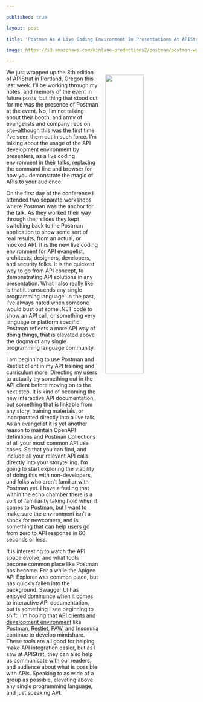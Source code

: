 ---
published: true
layout: post
title: 'Postman As A Live Coding Environment In Presentations At APIStrat'
image: https://s3.amazonaws.com/kinlane-productions2/postman/postman-working-screenshot.png
---

<p><img src="https://s3.amazonaws.com/kinlane-productions2/postman/postman-working-screenshot.png" align="right" width="45%" style="padding: 15px;" />
<p>We just wrapped up the 8th edition of APIStrat in Portland, Oregon this last week. I’ll be working through my notes, and memory of the event in future posts, but thing that stood out for me was the presence of Postman at the event. No, I’m not talking about their booth, and army of evangelists and company reps on site–although this was the first time I’ve seen them out in such force. I’m talking about the usage of the API development environment by presenters, as a live coding environment in their talks, replacing the command line and browser for how you demonstrate the magic of APIs to your audience.

<p>On the first day of the conference I attended two separate workshops where Postman was the anchor for the talk. As they worked their way through their slides they kept switching back to the Postman application to show some sort of real results, from an actual, or mocked API. It is the new live coding environment for API evangelist, architects, designers, developers, and security folks. It is the quickest way to go from API concept, to demonstrating API solutions in any presentation. What I also really like is that it transcends any single programming language. In the past, I’ve always hated when someone would bust out some .NET code to show an API call, or something very language or platform specific. Postman reflects a more API way of doing things, that is elevated above the dogma of any single programming language community.

<p>I am beginning to use Postman and Restlet client in my API training and curriculum more. Directing my users to actually try something out in the API client before moving on to the next step. It is kind of becoming the new interactive API documentation, but something that is linkable from any story, training materials, or incorporated directly into a live talk. As an evangelist it is yet another reason to maintain OpenAPI definitions and Postman Collections of all your most common API use cases. So that you can find, and include all your relevant API calls directly into your storytelling. I’m going to start exploring the viability of doing this with non-developers, and folks who aren’t familiar with Postman yet. I have a feeling that within the echo chamber there is a sort of familiarity taking hold when it comes to Postman, but I want to make sure the environment isn’t a shock for newcomers, and is something that can help users go from zero to API response in 60 seconds or less.

<p>It is interesting to watch the API space evolve, and what tools become common place like Postman has become. For a while the Apigee API Explorer was common place, but has quickly fallen into the background. Swagger UI has enjoyed dominance when it comes to interactive API documentation, but is something I see beginning to shift. I’m hoping that <a href="http://client.apievangelist.com/">API clients and development environment</a> like <a href="https://www.postman.com/">Postman</a>, <a href="https://restlet.com/modules/client/">Restlet</a>, <a href="https://luckymarmot.com/paw">PAW</a>, and <a href="http://insomnia.rest/">Insomnia</a> continue to develop mindshare. These tools are all good for helping make API integration easier, but as I saw at APIStrat, they can also help us communicate with our readers, and audience about what is possible with APIs. Speaking to as wide of a group as possible, elevating above any single programming language, and just speaking API.


